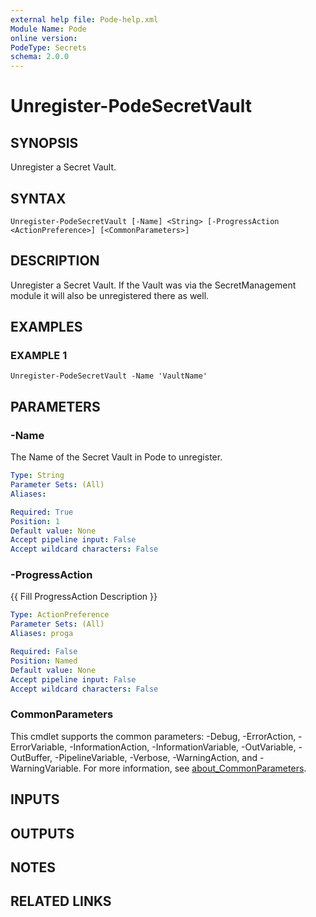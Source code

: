 ```yaml
---
external help file: Pode-help.xml
Module Name: Pode
online version:
PodeType: Secrets
schema: 2.0.0
---
```


# Unregister-PodeSecretVault

## SYNOPSIS
Unregister a Secret Vault.

## SYNTAX

```
Unregister-PodeSecretVault [-Name] <String> [-ProgressAction <ActionPreference>] [<CommonParameters>]
```

## DESCRIPTION
Unregister a Secret Vault.
If the Vault was via the SecretManagement module it will also be unregistered there as well.

## EXAMPLES

### EXAMPLE 1
```
Unregister-PodeSecretVault -Name 'VaultName'
```

## PARAMETERS

### -Name
The Name of the Secret Vault in Pode to unregister.

```yaml
Type: String
Parameter Sets: (All)
Aliases:

Required: True
Position: 1
Default value: None
Accept pipeline input: False
Accept wildcard characters: False
```

### -ProgressAction
{{ Fill ProgressAction Description }}

```yaml
Type: ActionPreference
Parameter Sets: (All)
Aliases: proga

Required: False
Position: Named
Default value: None
Accept pipeline input: False
Accept wildcard characters: False
```

### CommonParameters
This cmdlet supports the common parameters: -Debug, -ErrorAction, -ErrorVariable, -InformationAction, -InformationVariable, -OutVariable, -OutBuffer, -PipelineVariable, -Verbose, -WarningAction, and -WarningVariable. For more information, see [about_CommonParameters](http://go.microsoft.com/fwlink/?LinkID=113216).

## INPUTS

## OUTPUTS

## NOTES

## RELATED LINKS
